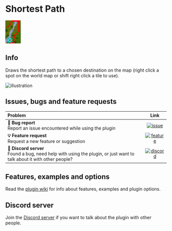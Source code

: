 # Shortest Path

![icon](icon.png)

## Info
Draws the shortest path to a chosen destination on the map (right click a spot on the world map or shift right click a tile to use).

![illustration](https://user-images.githubusercontent.com/53493631/154380329-e1cacdce-a589-4ac3-b6d8-d0dc19f88b2a.png)

## Issues, bugs and feature requests
|Problem|Link|
|:--|:-:|
|**🐛 Bug report**<br>Report an issue encountered while using the plugin|[![issue](https://github.com/user-attachments/assets/983e048d-75c6-4fb8-9dd4-accbdc4588c0)](../Skretzo/shortest-path/issues/new?assignees=&labels=bug&projects=&template=bug_report.md&title=)|
|**💡 Feature request**<br>Request a new feature or suggestion|[![feature](https://github.com/user-attachments/assets/983e048d-75c6-4fb8-9dd4-accbdc4588c0)](/Skretzo/shortest-path/issues/new?assignees=&labels=enhancement&projects=&template=feature_request.md&title=)|
|**💬 Discord server**<br>Found a bug, need help with using the plugin, or just want to talk about it with other people?|[![discord](https://github.com/user-attachments/assets/db4d6bfd-9529-4d94-b03d-6c3fd69f855a)](https://discord.gg/uX47xg8u3M)|

## Features, examples and options
Read the [plugin wiki](../../wiki) for info about features, examples and plugin options.

## Discord server
Join the [Discord server](https://discord.gg/uX47xg8u3M) if you want to talk about the plugin with other people.

